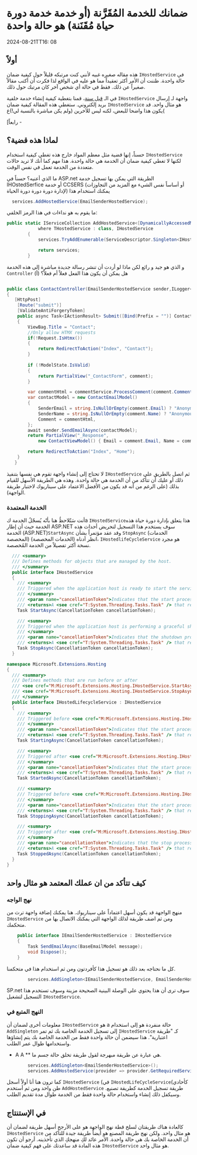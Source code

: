 # ضمانك للخدمة المُقَرَّنة (أو خدمة خدمة دورة حياة مُقَنَنة) هو حالة واحدة

<!--category-- ASP.NET -->
<datetime class="hidden">2024-08-21TT16: 08</datetime>

## أولاً

هذه مقاله صغيره غبيه لأنني كنت مرتبكه قليلاً حول كيفية ضمان `IHostedService` في حالة واحدة. ظننت أن الأمر أكثر تعقيداً مما هو عليه في الواقع لذا فكرت أن أكتب مقالاً صغيراً عن ذلك. فقط في حالة أي شخص آخر كان مرتبك حول ذلك.

في الـ [قبل سنة](/blog/addingasyncsendingforemails)، قمنا بتغطية كيفية إنشاء خدمة خلفية `IHostedService` واجهة لـ إرسال بريد إلكتروني. ستغطي هذه المقالة كيفية ضمان `IHostedService` هو مثال واحد.
قد يكون هذا واضحا للبعض، لكنه ليس للآخرين (ولم يكن مباشرة بالنسبة لي!)ع(

[رابعاً -

## لماذا هذه قضية؟

حسناً، إنها قضية مثل معظم المواد خارج هذه تغطي كيفية استخدام `IHostedService` لكنها لا تغطي كيفية ضمان أن الخدمة هي حالة واحدة. هذا مهم كما أنك لا تريد حالات متعددة من الخدمة تعمل في نفس الوقت.

ما الذي أعنيه؟ حسناً في ASP.net الطريقة التي يمكن بها تسجيل خدمة IHOstedSerfice أو خدمة CCSERS (أو أساساً نفس الشيء مع المزيد من التجاوزات لإدارة دورة دورة دورة الحياة) يمكنك استخدام هذا

```csharp
  services.AddHostedService(EmailSenderHostedService);
```

ما يقوم به هو نداءات في هذا الرمز الخلفي:

```csharp
public static IServiceCollection AddHostedService<[DynamicallyAccessedMembers(DynamicallyAccessedMemberTypes.PublicConstructors)] THostedService>(this IServiceCollection services)
            where THostedService : class, IHostedService
        {
            services.TryAddEnumerable(ServiceDescriptor.Singleton<IHostedService, THostedService>());

            return services;
        }

```

و الذي هو جيد و رائع لكن ماذا لو أردت أن تنشر رسالة جديدة مباشرة إلى هذه الخدمة `Controller` (أ) هل يمكن أن يكون هذا الفعل فعلاً أم فعلاً؟

```csharp

public class ContactController(EmailSenderHostedService sender,ILogger<BaseController> logger) ...
{
   [HttpPost]
    [Route("submit")]
    [ValidateAntiForgeryToken]
    public async Task<IActionResult> Submit([Bind(Prefix = "")] ContactViewModel comment)
    {
        ViewBag.Title = "Contact";
        //Only allow HTMX requests
        if(!Request.IsHtmx())
        {
            return RedirectToAction("Index", "Contact");
        }
      
        if (!ModelState.IsValid)
        {
            return PartialView("_ContactForm", comment);
        }

        var commentHtml = commentService.ProcessComment(comment.Comment);
        var contactModel = new ContactEmailModel()
        {
            SenderEmail = string.IsNullOrEmpty(comment.Email) ? "Anonymous" : comment.Email,
            SenderName = string.IsNullOrEmpty(comment.Name) ? "Anonymous" : comment.Name,
            Comment = commentHtml,
        };
        await sender.SendEmailAsync(contactModel);
        return PartialView("_Response",
            new ContactViewModel() { Email = comment.Email, Name = comment.Name, Comment = commentHtml });

        return RedirectToAction("Index", "Home");
    }
   }
```

لا تحتاج إلى إنشاء واجهة تقوم هي نفسها بتنفيذ `IHostedService` ثم اتصل بالطريق على ذلك أو عليك أن تتأكد من أن الخدمة هي حالة واحدة. وهذه هي الطريقة الأسهل للقيام بذلك (على الرغم من أنه قد يكون من الأفضل الاعتماد على سيناريوك لاختبار طريقة الواجهة).

### الخدمة المعتمدة

أنت سَتُلاحظُ هنا بأنّه يُسجّلُ الخدمة كa `IHostedService`هذا يتعلق بإدارة دورة حياة هذه الخدمة حيث أن إطار ASP.NET سوف يستخدم هذا التسجيل لتحريض أحداث هذه الخدمة (ASP.NET)`StartAsync` وقد عقد مؤتمراً بشأن `StopAsync` (الخدمات المخصصة) (الخدمات المخصصة) انظر أدناه، `IHostedlifeCycleService` هو مجرد نسخة أكثر تفصيلاً من الخدمة المُخصصة.

```csharp
  /// <summary>
  /// Defines methods for objects that are managed by the host.
  /// </summary>
  public interface IHostedService
  {
    /// <summary>
    /// Triggered when the application host is ready to start the service.
    /// </summary>
    /// <param name="cancellationToken">Indicates that the start process has been aborted.</param>
    /// <returns>A <see cref="T:System.Threading.Tasks.Task" /> that represents the asynchronous Start operation.</returns>
    Task StartAsync(CancellationToken cancellationToken);

    /// <summary>
    /// Triggered when the application host is performing a graceful shutdown.
    /// </summary>
    /// <param name="cancellationToken">Indicates that the shutdown process should no longer be graceful.</param>
    /// <returns>A <see cref="T:System.Threading.Tasks.Task" /> that represents the asynchronous Stop operation.</returns>
    Task StopAsync(CancellationToken cancellationToken);
  }

namespace Microsoft.Extensions.Hosting
{
  /// <summary>
  /// Defines methods that are run before or after
  /// <see cref="M:Microsoft.Extensions.Hosting.IHostedService.StartAsync(System.Threading.CancellationToken)" /> and
  /// <see cref="M:Microsoft.Extensions.Hosting.IHostedService.StopAsync(System.Threading.CancellationToken)" />.
  /// </summary>
  public interface IHostedLifecycleService : IHostedService
  {
    /// <summary>
    /// Triggered before <see cref="M:Microsoft.Extensions.Hosting.IHostedService.StartAsync(System.Threading.CancellationToken)" />.
    /// </summary>
    /// <param name="cancellationToken">Indicates that the start process has been aborted.</param>
    /// <returns>A <see cref="T:System.Threading.Tasks.Task" /> that represents the asynchronous operation.</returns>
    Task StartingAsync(CancellationToken cancellationToken);

    /// <summary>
    /// Triggered after <see cref="M:Microsoft.Extensions.Hosting.IHostedService.StartAsync(System.Threading.CancellationToken)" />.
    /// </summary>
    /// <param name="cancellationToken">Indicates that the start process has been aborted.</param>
    /// <returns>A <see cref="T:System.Threading.Tasks.Task" /> that represents the asynchronous operation.</returns>
    Task StartedAsync(CancellationToken cancellationToken);

    /// <summary>
    /// Triggered before <see cref="M:Microsoft.Extensions.Hosting.IHostedService.StopAsync(System.Threading.CancellationToken)" />.
    /// </summary>
    /// <param name="cancellationToken">Indicates that the start process has been aborted.</param>
    /// <returns>A <see cref="T:System.Threading.Tasks.Task" /> that represents the asynchronous operation.</returns>
    Task StoppingAsync(CancellationToken cancellationToken);

    /// <summary>
    /// Triggered after <see cref="M:Microsoft.Extensions.Hosting.IHostedService.StopAsync(System.Threading.CancellationToken)" />.
    /// </summary>
    /// <param name="cancellationToken">Indicates that the stop process has been aborted.</param>
    /// <returns>A <see cref="T:System.Threading.Tasks.Task" /> that represents the asynchronous operation.</returns>
    Task StoppedAsync(CancellationToken cancellationToken);
  }
}
```

## كيف تتأكد من ان عملك المعتمد هو مثال واحد

### نهج الواجه

منهج الواجهة قد يكون أسهل اعتماداً على سيناريوك. هنا يمكنك إضافة واجهة ترث من `IHostedService` ومن ثم اضف طريقة لذلك الواجهة التي يمكنك الاتصال بها من متحكمك.

```csharp
    public interface IEmailSenderHostedService : IHostedService
    {
        Task SendEmailAsync(BaseEmailModel message);
        void Dispose();
    }
```

كل ما نحتاجه بعد ذلك هو تسجيل هذا كأفردتون ومن ثم استخدام هذا في متحكمنا.

```csharp
        services.AddSingleton<IEmailSenderHostedService, EmailSenderHostedService>();
```

SP.net سوف ترى أن هذا يحتوي على الوصلة البينية الصحيحة مزينة وسوف تستخدم هذا التسجيل لتشغيل `IHostedService`.

### النهج المتبع في

معلومات أخرى لضمان أن `IHostedService` هو a حالة منفردة هو إلى استخدام `AddSingleton` إلى تسجيل الخدمة الخاصة بك ثم تمر `IHostedService` كـ "طريقة اعتبارية". هذا سيضمن أن حالة واحدة فقط من الخدمة الخاصة بك يتم إنشاؤها واستخدامها طوال عمر الطلب.

* A A ** هي عبارة عن طريقة مبهرجة لقول طريقة تخلق حالة جسم ما.

```csharp
        services.AddSingleton<EmailSenderHostedService>();
        services.AddHostedService(provider => provider.GetRequiredService<EmailSenderHostedService>());
```

كما ترون هنا أنا أولاً أسجل `IHostedService` (في `IHostedLifeCycleService`(كأحادي طن واحد ومن ثم أستخدم `AddHostedService` طريقة تسجيل الخدمة كطريقة تصنيع. وسيكفل ذلك إنشاء واستخدام حالة واحدة فقط من الخدمة طوال مدة تقديم الطلب.

## في الإستنتاج

كالعادة هناك طريقتان لسلخ قطة نهج الواجهة هو على الأرجح أسهل طريقة لضمان أن `IHostedService` هو مثال واحد. ولكن نهج طريقة المصنع هو أيضاً طريقة جيدة للتأكد من أن الخدمة الخاصة بك هي حالة واحدة. الأمر عائد لكِ منهجكِ الذي تأخذينه. أرجو أن تكون هذه المادة قد ساعدتك على فهم كيفية ضمان `IHostedService` هو مثال واحد.
